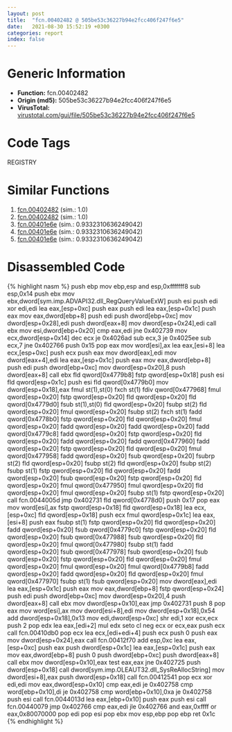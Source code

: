 ```yaml
---
layout: post
title:  "fcn.00402482 @ 505be53c36227b94e2fcc406f247f6e5"
date:   2021-08-30 15:52:19 +0300
categories: report
index: false
---
```


# Generic Information
- **Function:** fcn.00402482
- **Origin (md5):** 505be53c36227b94e2fcc406f247f6e5
- **VirusTotal:** [virustotal.com/gui/file/505be53c36227b94e2fcc406f247f6e5][virustotal_ref]

# Code Tags
<span class="tag" id="REGISTRY">REGISTRY</span>


# Similar Functions

1. [fcn.00402482][similar_1_ref] (sim.: 1.0)
2. [fcn.00402482][similar_2_ref] (sim.: 1.0)
3. [fcn.00401e6e][similar_3_ref] (sim.: 0.9332310636249042)
4. [fcn.00401e6e][similar_4_ref] (sim.: 0.9332310636249042)
5. [fcn.00401e6e][similar_5_ref] (sim.: 0.9332310636249042)


# Disassembled Code

{% highlight nasm %}
push ebp
mov ebp,esp
and esp,0xfffffff8
sub esp,0x14
push ebx
mov ebx,dword[sym.imp.ADVAPI32.dll_RegQueryValueExW]
push esi
push edi
xor edi,edi
lea eax,[esp+0xc]
push eax
push edi
lea eax,[esp+0x1c]
push eax
mov eax,dword[ebp+8]
push edi
push dword[ebp+0xc]
mov dword[esp+0x28],edi
push dword[eax+8]
mov dword[esp+0x24],edi
call ebx
mov esi,dword[ebp+0x20]
cmp eax,edi
jne 0x402739
mov ecx,dword[esp+0x14]
dec ecx
je 0x4026ad
sub ecx,3
je 0x4025ee
sub ecx,7
jne 0x402766
push 0x15
pop eax
mov word[esi],ax
lea eax,[esi+8]
lea ecx,[esp+0xc]
push ecx
push eax
mov dword[eax],edi
mov dword[eax+4],edi
lea eax,[esp+0x1c]
push eax
mov eax,dword[ebp+8]
push edi
push dword[ebp+0xc]
mov dword[esp+0x20],8
push dword[eax+8]
call ebx
fld qword[0x4779b8]
fstp qword[esp+0x18]
push esi
fld qword[esp+0x1c]
push esi
fld qword[0x4779b0]
mov dword[esp+0x18],eax
fmul st(1),st(0)
fxch st(1)
fdiv qword[0x477968]
fmul qword[esp+0x20]
fstp qword[esp+0x20]
fld qword[esp+0x20]
fld qword[0x4779d0]
fsub st(1),st(0)
fld qword[esp+0x20]
fsubp st(2)
fld qword[esp+0x20]
fmul qword[esp+0x20]
fsubp st(2)
fxch st(1)
fadd qword[0x4778b0]
fstp qword[esp+0x20]
fld qword[esp+0x20]
fmul qword[esp+0x20]
fadd qword[esp+0x20]
fadd qword[esp+0x20]
fadd qword[0x4779c8]
fadd qword[esp+0x20]
fstp qword[esp+0x20]
fld qword[esp+0x20]
fadd qword[esp+0x20]
fadd qword[0x477960]
fadd qword[esp+0x20]
fstp qword[esp+0x20]
fld qword[esp+0x20]
fmul qword[0x477958]
fadd qword[esp+0x20]
fsub qword[esp+0x20]
fsubrp st(2)
fld qword[esp+0x20]
fsubp st(2)
fld qword[esp+0x20]
fsubp st(2)
fsubp st(1)
fstp qword[esp+0x20]
fld qword[esp+0x20]
fadd qword[esp+0x20]
fsub qword[esp+0x20]
fstp qword[esp+0x20]
fld qword[esp+0x20]
fmul qword[0x477950]
fmul qword[esp+0x20]
fld qword[esp+0x20]
fmul qword[esp+0x20]
fsubp st(1)
fstp qword[esp+0x20]
call fcn.0044005d
jmp 0x402731
fld qword[0x4778d0]
push 0x17
pop eax
mov word[esi],ax
fstp qword[esp+0x18]
fld qword[esp+0x18]
lea ecx,[esp+0xc]
fld qword[esp+0x18]
push ecx
fmul qword[esp+0x1c]
lea eax,[esi+8]
push eax
fsubp st(1)
fstp qword[esp+0x20]
fld qword[esp+0x20]
fadd qword[esp+0x20]
fsub qword[0x4779c0]
fstp qword[esp+0x20]
fld qword[esp+0x20]
fsub qword[0x477988]
fsub qword[esp+0x20]
fld qword[esp+0x20]
fmul qword[0x477980]
fsubp st(1)
fadd qword[esp+0x20]
fsub qword[0x477978]
fsub qword[esp+0x20]
fsub qword[esp+0x20]
fstp qword[esp+0x20]
fld qword[esp+0x20]
fmul qword[esp+0x20]
fmul qword[esp+0x20]
fmul qword[0x4779b8]
fadd qword[esp+0x20]
fadd qword[esp+0x20]
fld qword[esp+0x20]
fmul qword[0x477970]
fsubp st(1)
fsub qword[esp+0x20]
mov dword[eax],edi
lea eax,[esp+0x1c]
push eax
mov eax,dword[ebp+8]
fstp qword[esp+0x24]
push edi
push dword[ebp+0xc]
mov dword[esp+0x20],4
push dword[eax+8]
call ebx
mov dword[esp+0x10],eax
jmp 0x402731
push 8
pop eax
mov word[esi],ax
mov dword[esi+8],edi
mov dword[esp+0x18],0x54
add dword[esp+0x18],0x13
mov edi,dword[esp+0xc]
shr edi,1
xor ecx,ecx
push 2
pop edx
lea eax,[edi+2]
mul edx
seto cl
neg ecx
or ecx,eax
push ecx
call fcn.00410db0
pop ecx
lea ecx,[edi+edi+4]
push ecx
push 0
push eax
mov dword[esp+0x24],eax
call fcn.00412f70
add esp,0xc
lea eax,[esp+0xc]
push eax
push dword[esp+0x1c]
lea eax,[esp+0x1c]
push eax
mov eax,dword[ebp+8]
push 0
push dword[ebp+0xc]
push dword[eax+8]
call ebx
mov dword[esp+0x10],eax
test eax,eax
jne 0x402725
push dword[esp+0x18]
call dword[sym.imp.OLEAUT32.dll_SysReAllocString]
mov dword[esi+8],eax
push dword[esp+0x18]
call fcn.00412541
pop ecx
xor edi,edi
mov eax,dword[esp+0x10]
cmp eax,edi
je 0x402758
cmp word[ebp+0x10],di
je 0x402758
cmp word[ebp+0x10],0xa
je 0x402758
push esi
call fcn.0044013d
lea eax,[ebp+0x10]
push eax
push esi
call fcn.00440079
jmp 0x402766
cmp eax,edi
jle 0x402766
and eax,0xffff
or eax,0x80070000
pop edi
pop esi
pop ebx
mov esp,ebp
pop ebp
ret 0x1c
{% endhighlight %}


[similar_1_ref]: /report/fcn.00402482@96a869ae624ddb4834a1d5a829f85469
[similar_2_ref]: /report/fcn.00402482@c077742bdc6d4f2c0ca7d0e2a6a94acf
[similar_3_ref]: /report/fcn.00401e6e@3d7f25d788af3e7f7707a736ac852465
[similar_4_ref]: /report/fcn.00401e6e@e3d061f479f25b8f541d0905c967999c
[similar_5_ref]: /report/fcn.00401e6e@7307643b343733b7fbd7b4b4fb482515
[virustotal_ref]: https://www.virustotal.com/gui/file/505be53c36227b94e2fcc406f247f6e5